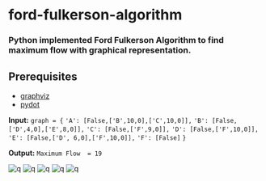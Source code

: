 # ford-fulkerson-algorithm
### Python implemented Ford Fulkerson Algorithm to find maximum flow with graphical representation.

## Prerequisites ##

* [graphviz](https://pypi.org/project/graphviz/)
* [pydot](https://pypi.org/project/pydot/)


__Input:__
   `graph = {`
    `'A': [False,['B',10,0],['C',10,0]],`
    `'B': [False,['D',4,0],['E',8,0]],`
    `'C': [False,['F',9,0]],`
    `'D': [False,['F',10,0]],`
    `'E': [False,['D', 6,0],['F',10,0]],`
    `'F': [False]`
`}`

__Output:__
  `Maximum Flow  = 19`

![q](https://github.com/linxnerd/ford-fulkerson-algorithm/blob/master/Graphs/0.png)
![q](https://github.com/linxnerd/ford-fulkerson-algorithm/blob/master/Graphs/1.png)
![q](https://github.com/linxnerd/ford-fulkerson-algorithm/blob/master/Graphs/2.png)
![q](https://github.com/linxnerd/ford-fulkerson-algorithm/blob/master/Graphs/3.png)
![q](https://github.com/linxnerd/ford-fulkerson-algorithm/blob/master/Graphs/4.png)
